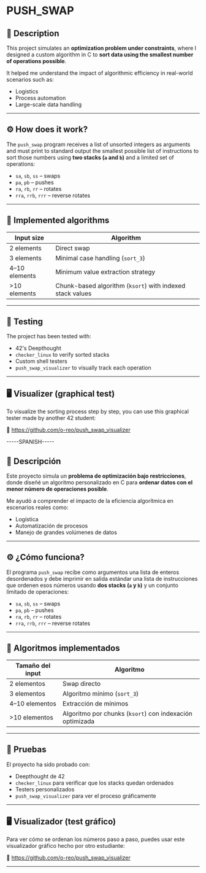 # PUSH_SWAP

## 🧠 Description

This project simulates an **optimization problem under constraints**, where I designed a custom algorithm in C to **sort data using the smallest number of operations possible**.

It helped me understand the impact of algorithmic efficiency in real-world scenarios such as:

- Logistics  
- Process automation  
- Large-scale data handling  

---

## ⚙️ How does it work?

The `push_swap` program receives a list of unsorted integers as arguments and must print to standard output the smallest possible list of instructions to sort those numbers using **two stacks (`a` and `b`)** and a limited set of operations:

- `sa`, `sb`, `ss` – swaps  
- `pa`, `pb` – pushes  
- `ra`, `rb`, `rr` – rotates  
- `rra`, `rrb`, `rrr` – reverse rotates  

---

## 🚀 Implemented algorithms

| Input size        | Algorithm                                |
|-------------------|------------------------------------------|
| 2 elements        | Direct swap                              |
| 3 elements        | Minimal case handling (`sort_3`)         |
| 4–10 elements     | Minimum value extraction strategy        |
| >10 elements      | Chunk-based algorithm (`ksort`) with indexed stack values |

---

## 🧪 Testing

The project has been tested with:

- 42's Deepthought  
- `checker_linux` to verify sorted stacks  
- Custom shell testers  
- `push_swap_visualizer` to visually track each operation  

---

## 🖥️ Visualizer (graphical test)

To visualize the sorting process step by step, you can use this graphical tester made by another 42 student:

🔗 https://github.com/o-reo/push_swap_visualizer


-----SPANISH-----

## 🧠 Descripción

Este proyecto simula un **problema de optimización bajo restricciones**, donde diseñé un algoritmo personalizado en C para **ordenar datos con el menor número de operaciones posible**.

Me ayudó a comprender el impacto de la eficiencia algorítmica en escenarios reales como:

- Logística
- Automatización de procesos
- Manejo de grandes volúmenes de datos

---

## ⚙️ ¿Cómo funciona?

El programa `push_swap` recibe como argumentos una lista de enteros desordenados y debe imprimir en salida estándar una lista de instrucciones que ordenen esos números usando **dos stacks (`a` y `b`)** y un conjunto limitado de operaciones:

- `sa`, `sb`, `ss` – swaps
- `pa`, `pb` – pushes
- `ra`, `rb`, `rr` – rotates
- `rra`, `rrb`, `rrr` – reverse rotates

---

## 🚀 Algoritmos implementados

| Tamaño del input | Algoritmo           |
|------------------|---------------------|
| 2 elementos      | Swap directo        |
| 3 elementos      | Algoritmo mínimo (`sort_3`) |
| 4–10 elementos   | Extracción de mínimos |
| >10 elementos    | Algoritmo por chunks (`ksort`) con indexación optimizada |

---

## 🧪 Pruebas

El proyecto ha sido probado con:
- Deepthought de 42
- `checker_linux` para verificar que los stacks quedan ordenados
- Testers personalizados
- `push_swap_visualizer` para ver el proceso gráficamente

---

## 🖥️ Visualizador (test gráfico)

Para ver cómo se ordenan los números paso a paso, puedes usar este visualizador gráfico hecho por otro estudiante:

🔗 https://github.com/o-reo/push_swap_visualizer

---
